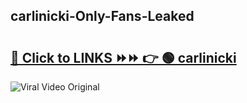
 ## carlinicki-Only-Fans-Leaked

# <h2><a href="https://clipsfans.com/carlinicki&ref=git">🔗 Click to LINKS ⏩⏩ 👉 🟢 carlinicki </a></h2>

<a href="https://clipsfans.com/carlinicki&ref=git" rel="nofollow" data-target="animated-image.originalLink"><img src="https://i.ibb.co.com/xMMVF88/686577567.gif" alt="Viral Video Original" style="max-width: 100%; display: inline-block;" data-target="animated-image.originalImage"></a>
